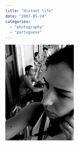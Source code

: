 ```yaml
---
title: "distant life"
date: "2007-05-24"
categories: 
  - "photography"
  - "portuguese"
---
```


[![](images/distant-lifes-215x300.jpg)](https://renatoalvestorres.net/wp-content/uploads/2007/05/distant-lifes.jpg)
